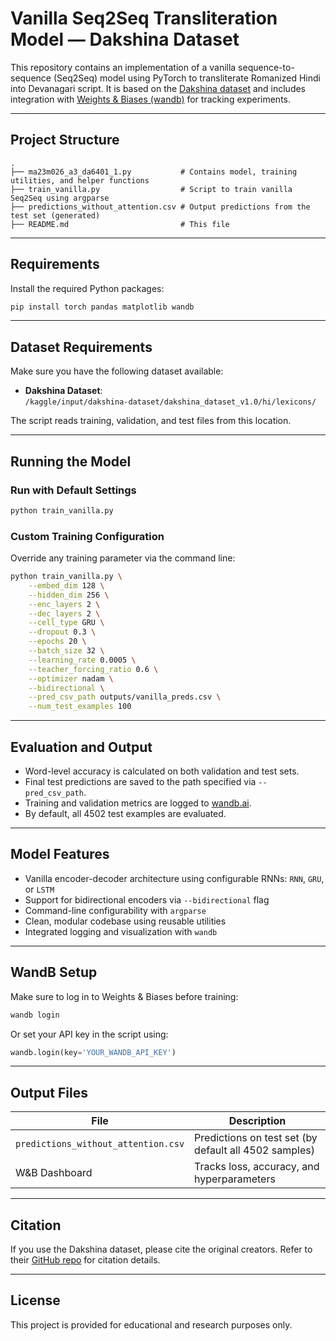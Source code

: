 
# Vanilla Seq2Seq Transliteration Model — Dakshina Dataset

This repository contains an implementation of a vanilla sequence-to-sequence (Seq2Seq) model using PyTorch to transliterate Romanized Hindi into Devanagari script. It is based on the [Dakshina dataset](https://github.com/google-research-datasets/dakshina) and includes integration with [Weights & Biases (wandb)](https://wandb.ai/) for tracking experiments.

---

##  Project Structure

```
.
├── ma23m026_a3_da6401_1.py           # Contains model, training utilities, and helper functions
├── train_vanilla.py                  # Script to train vanilla Seq2Seq using argparse
├── predictions_without_attention.csv # Output predictions from the test set (generated)
├── README.md                         # This file
```

---

##  Requirements

Install the required Python packages:

```bash
pip install torch pandas matplotlib wandb
```

---

##  Dataset Requirements

Make sure you have the following dataset available:

- **Dakshina Dataset**:  
  `/kaggle/input/dakshina-dataset/dakshina_dataset_v1.0/hi/lexicons/`

The script reads training, validation, and test files from this location.

---

##  Running the Model

### Run with Default Settings

```bash
python train_vanilla.py
```

###  Custom Training Configuration

Override any training parameter via the command line:

```bash
python train_vanilla.py \
    --embed_dim 128 \
    --hidden_dim 256 \
    --enc_layers 2 \
    --dec_layers 2 \
    --cell_type GRU \
    --dropout 0.3 \
    --epochs 20 \
    --batch_size 32 \
    --learning_rate 0.0005 \
    --teacher_forcing_ratio 0.6 \
    --optimizer nadam \
    --bidirectional \
    --pred_csv_path outputs/vanilla_preds.csv \
    --num_test_examples 100
```

---

##  Evaluation and Output

- Word-level accuracy is calculated on both validation and test sets.
- Final test predictions are saved to the path specified via `--pred_csv_path`.
- Training and validation metrics are logged to [wandb.ai](https://wandb.ai/).
-  By default, all 4502 test examples are evaluated.

---

##  Model Features

- Vanilla encoder-decoder architecture using configurable RNNs: `RNN`, `GRU`, or `LSTM`
- Support for bidirectional encoders via `--bidirectional` flag
- Command-line configurability with `argparse`
- Clean, modular codebase using reusable utilities
- Integrated logging and visualization with `wandb`

---

##  WandB Setup

Make sure to log in to Weights & Biases before training:

```bash
wandb login
```

Or set your API key in the script using:

```python
wandb.login(key='YOUR_WANDB_API_KEY')
```

---

## Output Files

| File                         | Description                                      |
|-----------------------------|--------------------------------------------------|
| `predictions_without_attention.csv` | Predictions on test set (by default all 4502 samples) |
| W&B Dashboard                | Tracks loss, accuracy, and hyperparameters       |

---

## Citation

If you use the Dakshina dataset, please cite the original creators. Refer to their [GitHub repo](https://github.com/google-research-datasets/dakshina) for citation details.

---

##  License

This project is provided for educational and research purposes only.
